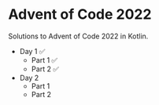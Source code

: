 # Advent of Code 2022
Solutions to Advent of Code 2022 in Kotlin.

 - Day 1 ✅
   - Part 1 ✅
   - Part 2 ✅
 - Day 2
   - Part 1
   - Part 2
